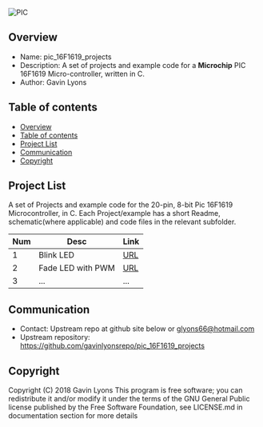 
![PIC](https://github.com/gavinlyonsrepo/pic_16F1619_projects/blob/master/images/pic16f1619.jpg)

Overview
--------------------------------------------
* Name: pic_16F1619_projects
* Description: A set of projects and example code for a **Microchip** 
 PIC 16F1619 Micro-controller, written in C.
* Author: Gavin Lyons 

Table of contents
---------------------------

  * [Overview](#overview)
  * [Table of contents](#table-of-contents)
  * [Project List](#project-list)
  * [Communication](#communication)
  * [Copyright](#copyright)

Project List
-----------------------------------------
A set of Projects and example code for the 20-pin, 8-bit Pic 16F1619 Microcontroller,
in C.
Each Project/example has a short Readme, schematic(where applicable) and code files
in the relevant subfolder. 

| Num | Desc | Link |
| --- | --- | --- |
| 1  | Blink LED | [URL](projects/blink) |
| 2  | Fade LED with PWM | [URL](projects/PWM) |
| 3  | ... | ... |

Communication
-----------
* Contact: Upstream repo at github site below or glyons66@hotmail.com
* Upstream repository: https://github.com/gavinlyonsrepo/pic_16F1619_projects

Copyright
---------
Copyright (C) 2018 Gavin Lyons 
This program is free software; you can redistribute it and/or modify
it under the terms of the GNU General Public license published by
the Free Software Foundation, see LICENSE.md in documentation section 
for more details
